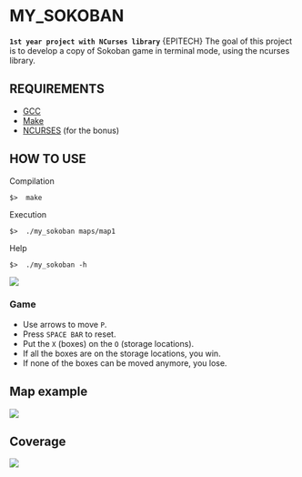 # MY_SOKOBAN
**`1st year project with NCurses library`**
{EPITECH} The goal of this project is to develop a copy of Sokoban game in terminal mode, using the ncurses library.

## REQUIREMENTS

* [GCC](https://gcc.gnu.org/)
* [Make](https://www.gnu.org/software/make/)
* [NCURSES](https://fr.wikipedia.org/wiki/Ncurses) (for the bonus)

## HOW TO USE
Compilation

```
$>  make
```
Execution

```
$>  ./my_sokoban maps/map1
```

Help

```
$>  ./my_sokoban -h
```
![](screenshot/sokoban_help.png)

### Game
* Use arrows to move ```P```.
* Press ```SPACE BAR``` to reset.
* Put the ```X``` (boxes) on the ```O``` (storage locations).
* If all the boxes are on the storage locations, you win.
* If none of the boxes can be moved anymore, you lose.
## Map example
![](screenshot/sokoban_game.png)

## Coverage
![](screenshot/my_epitech.png)
